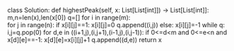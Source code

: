 class Solution:
    def highestPeak(self, x: List[List[int]]) -> List[List[int]]:
        m,n=len(x),len(x[0])
        q=[]
        for i in range(m):  
            for j in range(n):
                if x[i][j]==1:
                    x[i][j]=0
                    q.append((i,j))
                else:
                    x[i][j]=-1
        while q:
            i,j=q.pop(0)
            for d,e in ((i+1,j),(i,j+1),(i-1,j),(i,j-1)):
                if 0<=d<m and 0<=e<n and x[d][e]==-1:
                    x[d][e]=x[i][j]+1
                    q.append((d,e))
        return x
